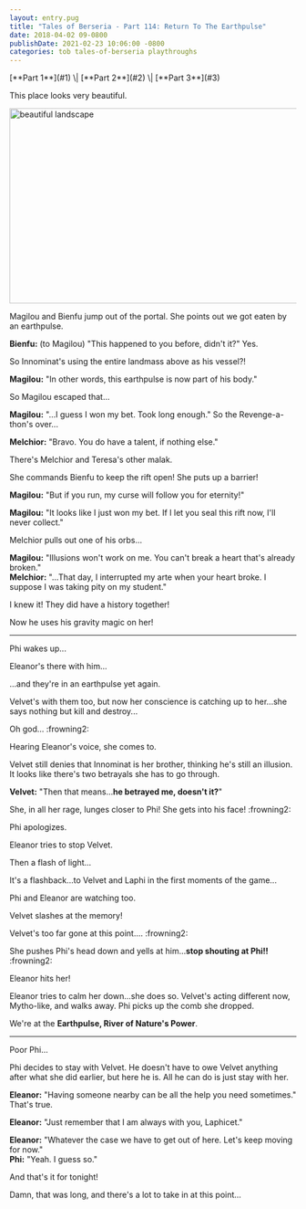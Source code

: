 ```yaml
---
layout: entry.pug
title: "Tales of Berseria - Part 114: Return To The Earthpulse"
date: 2018-04-02 09-0800
publishDate: 2021-02-23 10:06:00 -0800
categories: tob tales-of-berseria playthroughs
---
```


<p class="entry-partination" markdown="1">[**Part 1**](#1) \| [**Part 2**](#2) \| [**Part 3**](#3)</p>

<a name="1"></a>

This place looks very beautiful.

<img src="https://i.imgur.com/68qzQmO.png" alt="beautiful landscape" width="608" height="342" />

Magilou and Bienfu jump out of the portal. She points out we got eaten by an earthpulse.

**Bienfu:** (to Magilou) "This happened to you before, didn't it?" Yes.

So Innominat's using the entire landmass above as his vessel?!

**Magilou:** "In other words, this earthpulse is now part of his body."

So Magilou escaped that...

**Magilou:** "...I guess I won my bet. Took long enough." So the Revenge-a-thon's over...

**Melchior:** "Bravo. You do have a talent, if nothing else."

There's Melchior and Teresa's other malak.

She commands Bienfu to keep the rift open! She puts up a barrier!

**Magilou:** "But if you run, my curse will follow you for eternity!"

**Magilou:** "It looks like I just won my bet. If I let you seal this rift now, I'll never collect."

Melchior pulls out one of his orbs...

**Magilou:** "Illusions won't work on me. You can't break a heart that's already broken."<br/>
**Melchior:** "...That day, I interrupted my arte when your heart broke. I suppose I was taking pity on my student."

I knew it! They did have a history together!

Now he uses his gravity magic on her!

<a name="2"></a>

---

Phi wakes up...

Eleanor's there with him...

...and they're in an earthpulse yet again.

Velvet's with them too, but now her conscience is catching up to her...she says nothing but kill and destroy...

Oh god... :frowning2:

Hearing Eleanor's voice, she comes to.

Velvet still denies that Innominat is her brother, thinking he's still an illusion. It looks like there's two betrayals she has to go through.

**Velvet:** "Then that means...**he betrayed me, doesn't it?**"

She, in all her rage, lunges closer to Phi! She gets into his face! :frowning2:

Phi apologizes.

Eleanor tries to stop Velvet.

Then a flash of light...

It's a flashback...to Velvet and Laphi in the first moments of the game...

Phi and Eleanor are watching too.

Velvet slashes at the memory!

Velvet's too far gone at this point.... :frowning2:

She pushes Phi's head down and yells at him...**stop shouting at Phi!!** :frowning2:

Eleanor hits her!

Eleanor tries to calm her down...she does so. Velvet's acting different now, Mytho-like, and walks away. Phi picks up the comb she dropped.

We're at the **Earthpulse, River of Nature's Power**.

<a name="3"></a>

---

Poor Phi...

Phi decides to stay with Velvet. He doesn't have to owe Velvet anything after what she did earlier, but here he is. All he can do is just stay with her.

**Eleanor:** "Having someone nearby can be all the help you need sometimes." That's true.

**Eleanor:** "Just remember that I am always with you, Laphicet."

**Eleanor:** "Whatever the case we have to get out of here. Let's keep moving for now."<br/>
**Phi:** "Yeah. I guess so."

And that's it for tonight!

Damn, that was long, and there's a lot to take in at this point...